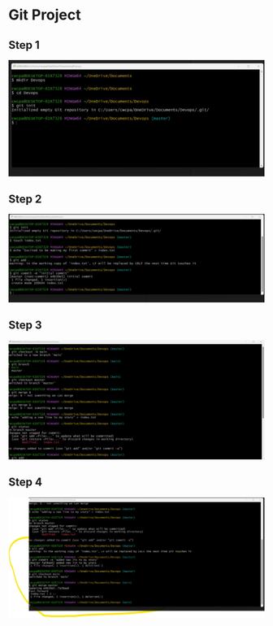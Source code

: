 # Git Project 

## Step 1

![Git command](Images\git-1.jpg)


## Step 2

![Git command](Images\git-2.jpg)



## Step 3

![Git command](Images\git-3.jpg)


## Step 4

![Git](Images\git-4.jpg)